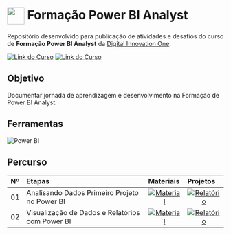<h1>
    <a href="https://www.dio.me/">
     <img align="center" width="40px" src="https://hermes.digitalinnovation.one/assets/diome/logo-minimized.png"></a>
    <span> Formação Power BI Analyst </span>
</h1>

Repositório desenvolvido para publicação de atividades e desafios do curso de **Formação Power BI Analyst** da [Digital Innovation One](https://www.dio.me/).

[![Link do Curso](https://img.shields.io/badge/▶-000?style=for-the-badge&logo=movie&logoColor=E94D5F)](https://web.dio.me/track/formacao-power-bi-analyst) 
[![Link do Curso](https://img.shields.io/badge/Acesse%20o%20Curso%20na%20Plataforma-E94D5F?style=for-the-badge)](https://web.dio.me/track/formacao-power-bi-analyst) 

## Objetivo
Documentar jornada de aprendizagem e desenvolvimento na Formação de Power BI Analyst.

## Ferramentas
![Power BI](https://img.shields.io/badge/Power_BI-FFC500?style=for-the-badge&logo=power-bi&logoColor=black)


## Percurso
<table>
  <thead>
    <tr align="left">
      <th>Nº</th>
      <th>Etapas</th>
      <th>Materiais</th>
        <th>Projetos</th>
    </tr>
  </thead>
  <tbody align="left">
    <tr>
      <td>01</td>
      <td>Analisando Dados Primeiro Projeto no Power BI</td>
      <td align="center">
        <a href="https://github.com/DeborahFernandes/Formacao_Power_BI/tree/main/M%C3%B3dulo1">
           <img align="center" alt="Material" src="https://img.shields.io/badge/Material-30A3DC?style=for-the-badge">
            <td align="center">
            <a href="https://github.com/DeborahFernandes/Formacao_Power_BI/blob/main/M%C3%B3dulo%202/Relat%C3%B3rio%20Sales%20Report.md">
            <img align="center" alt="Relatório" src="https://img.shields.io/badge/Relatório-E94D5F?style=for-the-badge">
        </a>
      </td>
    </tr>
    <tr>
      <td>02</td>
      <td>Visualização de Dados e Relatórios com Power BI</td>
      <td align="center">
        <a href="https://github.com/DeborahFernandes/Formacao_Power_BI/tree/main/M%C3%B3dulo%202">
           <img align="center" alt="Material" src="https://img.shields.io/badge/Material-30A3DC?style=for-the-badge">
            <td align="center">
                <a href="https://github.com/DeborahFernandes/Formacao_Power_BI/blob/main/M%C3%B3dulo%202/Relat%C3%B3rio%20Sales%20Report.md">
            <img align="center" alt="Relatório" src="https://img.shields.io/badge/Relatório-E94D5F?style=for-the-badge">
        </a>
      </td>
    </tr>
    <tr> 

